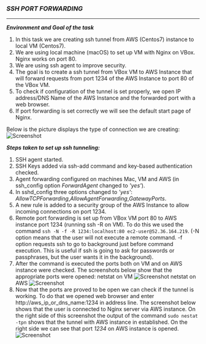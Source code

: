 ### ***SSH PORT FORWARDING*** ###
-------

***Environment and Goal of the task***
1. In this task we are creating ssh tunnel from AWS (Centos7) instance to local VM (Centos7). 
2. We are using local machine (macOS) to set up VM with Nginx on VBox. Nginx works on port 80.
3. We are using ssh agent to improve security.
4. The goal is to create a ssh tunnel from VBox VM to AWS Instance that will forward requests from port 1234 of the AWS Instance to port 80 of the VBox VM.
5. To check if configuration of the tunnel is set properly, we open IP address/DNS Name of the AWS Instance and the forwarded port with a web browser.
6. If port forwarding is set correctly we will see the default start page of Nginx.

Below is the picture displays the type of connection we are creating:
![Screenshot](https://github.com/irynadiudiuk/Linux_Fundamentals/blob/master/SSH_Tunneling/eeee.png)

***Steps taken to set up ssh tunneling:***

1. SSH agent started.
2. SSH Keys added via ssh-add command and key-based authentication checked.
3. Agent forwarding configured on machines Mac, VM and AWS (in ssh_config option *ForwardAgent* changed to _'yes'_).
4. In sshd_config three options changed to _'yes'_: *AllowTCPForwarding*,*AllowAgentForwarding*,*GatewayPorts*.
5. A new rule is added to a security group of the AWS Instance to allow incoming connections on port 1234.
6. Remote port forwarding is set up from VBox VM port 80 to AWS instance port 1234 (running ssh -R on VM).
To do this we used the command ```ssh -N -f -R 1234:localhost:80 ec2-user@52.36.164.219```.
(-N option means that the user will not execute a remote command.
-f option requests ssh to go to background just before command execution. This is useful if ssh is going to ask for passwords or passphrases, but the user wants it in the background).
8. After the command is executed the ports both on VM and on AWS instance were checked. The screenshots below show that the appropriate ports were opened:
netstat on VM
![Screenshot](https://github.com/irynadiudiuk/Linux_Fundamentals/blob/master/SSH_Tunneling/vm.png) 
netstat on AWS
![Screenshot](https://github.com/irynadiudiuk/Linux_Fundamentals/blob/master/SSH_Tunneling/ec2.png) 
9.  Now that the ports are proved to be open we can check if the tunnel is working. To do that we opened web browser and enter http://aws_ip_or_dns_name:1234 in address line.
The screenshot below shows that the user is connected to Nginx server via AWS instance. On the right side of this screenshot the output of the command ```sudo nestat -tpn``` shows that the tunnel with AWS instance in established. On the right side we can see that port _1234_ on AWS instance is opened.
![Screenshot](https://github.com/irynadiudiuk/Linux_Fundamentals/blob/master/SSH_Tunneling/Screen%20Shot%202017-08-20%20at%2012.45.57.png) 

